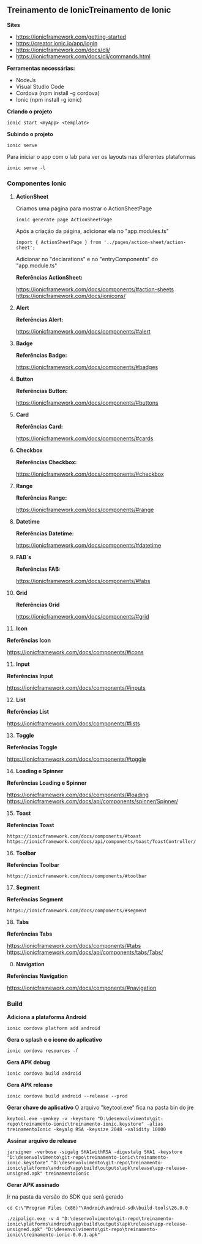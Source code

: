 ## Treinamento de IonicTreinamento de Ionic

**Sites**
- https://ionicframework.com/getting-started
- https://creator.ionic.io/app/login
- https://ionicframework.com/docs/cli/
- https://ionicframework.com/docs/cli/commands.html

**Ferramentas necessárias:**
- NodeJs 
- Visual Studio Code
- Cordova (npm install -g cordova)
- Ionic (npm install -g ionic)

**Criando o projeto**
```
ionic start <myApp> <template>
```
**Subindo o projeto**
``` 
ionic serve
```
Para iniciar o app com o lab para ver os layouts nas diferentes plataformas
``` 
ionic serve -l
```

### Componentes Ionic

1. **ActionSheet**

	Criamos uma página para mostrar o ActionSheetPage

	```
    ionic generate page ActionSheetPage
	```

    Após a criação da página, adicionar ela no "app.modules.ts"

    ```
    import { ActionSheetPage } from '../pages/action-sheet/action-sheet';
    ```

    Adicionar no "declarations" e no "entryComponents" do "app.module.ts"

    **Referências ActionSheet:**

     https://ionicframework.com/docs/components/#action-sheets
     https://ionicframework.com/docs/ionicons/

2. **Alert**

    **Referências Alert:**
    
    https://ionicframework.com/docs/components/#alert

3. **Badge**

    **Referências Badge:**

    https://ionicframework.com/docs/components/#badges

4. **Button**

    **Referências Button:**

   https://ionicframework.com/docs/components/#buttons    


5. **Card**

   **Referências Card:**

   https://ionicframework.com/docs/components/#cards

6. **Checkbox**

   **Referências Checkbox:**

   https://ionicframework.com/docs/components/#checkbox

7. **Range**

   **Referências Range:**

   https://ionicframework.com/docs/components/#range   

8. **Datetime**

   **Referências Datetime:**

   https://ionicframework.com/docs/components/#datetime

9. **FAB´s**

   **Referências FAB:**

   https://ionicframework.com/docs/components/#fabs

9. **Grid**

   **Referências Grid**

   https://ionicframework.com/docs/components/#grid   

10. **Icon**

   **Referências Icon**

   https://ionicframework.com/docs/components/#icons   

11. **Input**

   **Referências Input**

   https://ionicframework.com/docs/components/#inputs

12. **List**

   **Referências List**

   https://ionicframework.com/docs/components/#lists

13. **Toggle**

   **Referências Toggle**

   https://ionicframework.com/docs/components/#toggle

14. **Loading e Spinner**

   **Referências Loading e Spinner**

   https://ionicframework.com/docs/components/#loading
   https://ionicframework.com/docs/api/components/spinner/Spinner/

15. **Toast**

   **Referências Toast**

    https://ionicframework.com/docs/components/#toast
    https://ionicframework.com/docs/api/components/toast/ToastController/

16. **Toolbar**

   **Referências Toolbar**

    https://ionicframework.com/docs/components/#toolbar

17. **Segment**

   **Referências Segment**

    https://ionicframework.com/docs/components/#segment    
    
18. **Tabs**

   **Referências Tabs**
   
   https://ionicframework.com/docs/components/#tabs
   https://ionicframework.com/docs/api/components/tabs/Tabs/

00. **Navigation**

   **Referências Navigation**

   https://ionicframework.com/docs/components/#navigation
      


### Build

**Adiciona a plataforma Android**

```
ionic cordova platform add android
```

**Gera o splash e o icone do aplicativo**

```
ionic cordova resources -f
```

**Gera APK debug**

```
ionic cordova build android
```

**Gera APK release**

```
ionic cordova build android --release --prod
```

**Gerar chave do aplicativo**
O arquivo "keytool.exe" fica na pasta bin do jre

```
keytool.exe -genkey -v -keystore "D:\desenvolvimento\git-repo\treinamento-ionic\treinamento-ionic.keystore" -alias treinamentoIonic -keyalg RSA -keysize 2048 -validity 10000
```

**Assinar arquivo de release**
```
jarsigner -verbose -sigalg SHA1withRSA -digestalg SHA1 -keystore "D:\desenvolvimento\git-repo\treinamento-ionic\treinamento-ionic.keystore" "D:\desenvolvimento\git-repo\treinamento-ionic\platforms\android\app\build\outputs\apk\release\app-release-unsigned.apk" treinamentoIonic
```

**Gerar APK assinado**

Ir na pasta da versão do SDK que será gerado
```
cd C:\"Program Files (x86)"\Android\android-sdk\build-tools\26.0.0
```

```
./zipalign.exe -v 4 "D:\desenvolvimento\git-repo\treinamento-ionic\platforms\android\app\build\outputs\apk\release\app-release-unsigned.apk" "D:\desenvolvimento\git-repo\treinamento-ionic\treinamento-ionic-0.0.1.apk"
```      